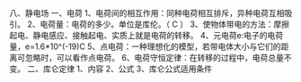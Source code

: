 八、静电场
 一、电荷
  1、电荷间的相互作用：同种电荷相互排斥，异种电荷互相吸引。
  2、电荷量：电荷的多少。单位是库伦。（ C ）
  3、使物体带电的方法：摩擦起电、静电感应、接触起电、实质上就是电荷的转移。
  4、元电荷e:电子的电荷量，e=1.6*10^(-19)C
  5、点电荷：一种理想化的模型，若带电体大小与它们的距离可忽略时，可以看作点电荷。
  6、电荷守恒定律：在转移的过程中，电荷总量不变。
 二、库仑定律
  1、内容
  2、公式
  3、库仑公式适用条件
